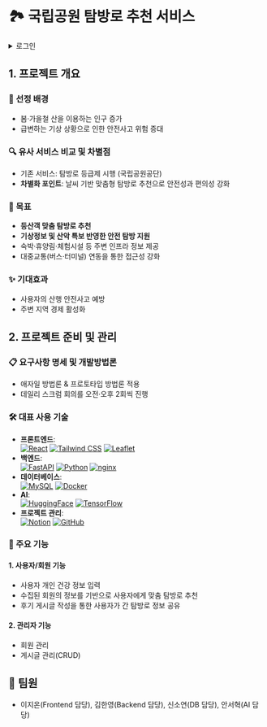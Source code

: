 # 🏞️ 국립공원 탐방로 추천 서비스

<details> 
  <summary>로그인</summary>
    123
</details>

## 1. 프로젝트 개요
### 🌱 선정 배경
- 봄·가을철 산을 이용하는 인구 증가  
- 급변하는 기상 상황으로 인한 안전사고 위험 증대
### 🔍 유사 서비스 비교 및 차별점
- 기존 서비스: 탐방로 등급제 시행 (국립공원공단)  
- **차별화 포인트**: 날씨 기반 맞춤형 탐방로 추천으로 안전성과 편의성 강화
### 🎯 목표
- **등산객 맞춤 탐방로 추천**  
- **기상정보 및 산악 특보 반영한 안전 탐방 지원**  
- 숙박·휴양림·체험시설 등 주변 인프라 정보 제공
- 대중교통(버스·터미널) 연동을 통한 접근성 강화
### ✨ 기대효과
- 사용자의 산행 안전사고 예방  
- 주변 지역 경제 활성화  

## 2. 프로젝트 준비 및 관리
### 📋 요구사항 명세 및 개발방법론
- 애자일 방법론 & 프로토타입 방법론 적용  
- 데일리 스크럼 회의를 오전·오후 2회씩 진행
### 🛠️ 대표 사용 기술
- **프론트엔드**:  
  [![React](https://img.shields.io/badge/React-20232A?style=flat&logo=react&logoColor=61DAFB)](https://reactjs.org/) [![Tailwind CSS](https://img.shields.io/badge/Tailwind_CSS-38B2AC?style=flat&logo=tailwind-css&logoColor=white)](https://tailwindcss.com/) [![Leaflet](https://img.shields.io/badge/Leaflet-479FFF?style=flat&logo=leaflet&logoColor=white)](https://leafletjs.com/)  
- **백엔드**:  
  [![FastAPI](https://img.shields.io/badge/FastAPI-009688?style=flat&logo=fastapi&logoColor=white)](https://fastapi.tiangolo.com/) [![Python](https://img.shields.io/badge/Python-3776AB?style=flat&logo=python&logoColor=white)](https://www.python.org/) [![nginx](https://img.shields.io/badge/nginx-009639?style=flat&logo=nginx&logoColor=white)](https://nginx.org/)  
- **데이터베이스**:  
  [![MySQL](https://img.shields.io/badge/MySQL-4479A1?style=flat&logo=mysql&logoColor=white)](https://www.mysql.com/) [![Docker](https://img.shields.io/badge/Docker-2496ED?style=flat&logo=docker&logoColor=white)](https://www.docker.com/)
- **AI**:  
 [![HuggingFace](https://img.shields.io/badge/HuggingFace-FF9900?style=flat&logo=huggingface&logoColor=white)](https://huggingface.co/) [![TensorFlow](https://img.shields.io/badge/TensorFlow-FF6F00?style=flat&logo=tensorflow&logoColor=white)](https://www.tensorflow.org/)
- **프로젝트 관리**:  
  [![Notion](https://img.shields.io/badge/Notion-000000?style=flat&logo=notion&logoColor=white)](https://www.notion.so/) [![GitHub](https://img.shields.io/badge/GitHub-181717?style=flat&logo=github&logoColor=white)](https://github.com/)
### 🚀 주요 기능
#### 1. 사용자/회원 기능
- 사용자 개인 건강 정보 입력 
- 수집된 회원의 정보를 기반으로 사용자에게 맞춤 탐방로 추천 
- 후기 게시글 작성을 통한 사용자가 간 탐방로 정보 공유
#### 2. 관리자 기능
- 회원 관리
- 게시글 관리(CRUD)

## 👥 팀원
- 이지온(Frontend 담당), 김한영(Backend 담당), 신소연(DB 담당), 안서혁(AI 담당)
